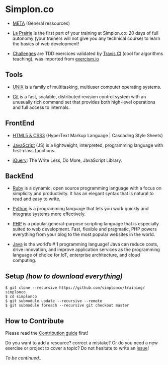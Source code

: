 # Simplon.co

* [META](https://github.com/simplonco/meta-training) (General ressources)

* [La Prairie](https://github.com/simplonco/prairie) is the first part of your training at Simplon.co: 20 days of full autonomy (your trainers will not give you any technical course) to learn the basics of web development!

* [Challenges](https://github.com/simplonco/challenges) are TDD exercices validated by [Travis CI](https://travis-ci.org/) (cool for algorithms teaching), was imported from [exercism.io](http://exercism.io/)

## Tools 

* [UNIX](https://github.com/simplonco/unix-training)
  is a family of multitasking, multiuser computer operating systems.

* [Git](https://github.com/simplonco/git-training)
  is a fast, scalable, distributed revision control
  system with an unusually rich command set that provides both
  high-level operations and full access to internals.

## FrontEnd

* [HTML5 & CSS3](https://github.com/simplonco/html-css-training)
  (HyperText Markup Language | Cascading Style Sheets)

* [JavaScript](https://github.com/simplonco/js-training)
  (JS) is a lightweight, interpreted, programming language with first-class functions.

* [jQuery](https://github.com/simplonco/jquery-training):
  The Write Less, Do More, JavaScript Library.

## BackEnd

* [Ruby](https://github.com/simplonco/ruby-training)
  is a dynamic, open source programming language with a focus on simplicity and productivity.
  It has an elegant syntax that is natural to read and easy to write. 

* [Python](https://github.com/simplonco/python-training)
  is a programming language that lets you work quickly and integrate systems more effectively.

* [PHP](https://github.com/simplonco/php-training)
  is a popular general-purpose scripting language that is especially suited to web development.
  Fast, flexible and pragmatic, PHP powers everything from your blog to the most popular websites in the world.

* [Java](https://github.com/simplonco/java-training)
  is the world’s # 1 programming language!
  Java can reduce costs, drive innovation, and improve application services as the programming language of choice for IoT, enterprise architecture, and cloud computing.

## Setup _(how to download everything)_

```shell
$ git clone --recursive https://github.com/simplonco/training/ simplonco
$ cd simplonco
$ git submodule update --recursive --remote
$ git submodule foreach --recursive git checkout master
```

## How to Contribute

Please read the [Contribution guide](https://github.com/simplonco/training/blob/master/CONTRIBUTING.md) first!

Do you want to add a resource? correct a mistake? Or do you need a new exercise or project to cover a topic? Do not hesitate to write an [issue](https://github.com/simplonco/training/issues)!


_To be continued.._
